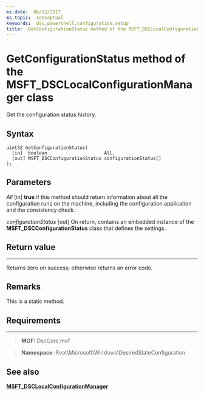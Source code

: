 ```yaml
---
ms.date:  06/12/2017
ms.topic:  conceptual
keywords:  dsc,powershell,configuration,setup
title:  GetConfigurationStatus method of the MSFT_DSCLocalConfigurationManager class
---
```


# GetConfigurationStatus method of the MSFT_DSCLocalConfigurationManager class

Get the configuration status history.

Syntax
------

```mof
uint32 GetConfigurationStatus(
  [in]  boolean                     All,
  [out] MSFT_DSCConfigurationStatus configurationStatus[]
);
```

Parameters
----------

*All* \[in\]
**true** if this method should return information about all the configuration runs on the machine, including
the configuration application and the consistency check.

*configurationStatus* \[out\]
On return, contains an embedded instance of the **MSFT_DSCConfigurationStatus** class that defines the settings.

## Return value
------------

Returns zero on success; otherwise returns an error code.

## Remarks

This is a static method.

## Requirements
------------
>**MOF:** DscCore.mof

>**Namespace**: Root\Microsoft\Windows\DesiredStateConfiguration


## See also


[**MSFT_DSCLocalConfigurationManager**](msft-dsclocalconfigurationmanager.md)